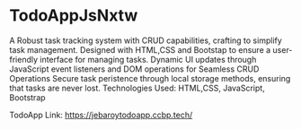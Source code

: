 # TodoAppJsNxtw

A Robust task tracking system with CRUD capabilities, crafting to simplify task management.
Designed with HTML,CSS and Bootstap to ensure a user-friendly interface for managing tasks.
Dynamic UI updates through JavaScript event listeners and DOM operations for Seamless CRUD Operations
Secure task peristence through local storage methods, ensuring that tasks are never lost. 
Technologies Used: HTML,CSS, JavaScript, Bootstrap 

TodoApp Link: https://jebaroytodoapp.ccbp.tech/
